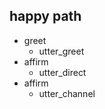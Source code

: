 ## happy path               <!-- name of the story - just for debugging -->
* greet              
  - utter_greet
* affirm
  - utter_direct
* affirm
  - utter_channel
